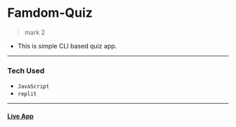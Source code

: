 # Famdom-Quiz
>mark 2

* This is simple CLI based quiz app.
---
### Tech Used 
- `JavaScript`
- `replit`
---
#### [Live App](https://replit.com/@Omnamdeo912/Fandom-Quiz?embed=1&output=1)
